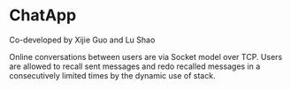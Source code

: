 # ChatApp

Co-developed by Xijie Guo and Lu Shao

Online conversations between users are via Socket model over TCP. Users are allowed to recall sent messages and redo recalled messages in a consecutively limited times by the dynamic use of stack.

